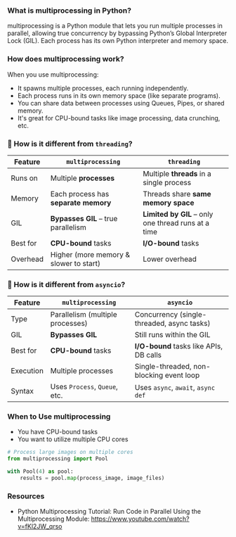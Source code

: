 ### What is multiprocessing in Python?
multiprocessing is a Python module that lets you run multiple processes in parallel, 
allowing true concurrency by bypassing Python’s Global Interpreter Lock (GIL). 
Each process has its own Python interpreter and memory space.


### How does multiprocessing work?

When you use multiprocessing:
- It spawns multiple processes, each running independently.
- Each process runs in its own memory space (like separate programs).
- You can share data between processes using Queues, Pipes, or shared memory.
- It's great for CPU-bound tasks like image processing, data crunching, etc.


### 🔁 How is it different from `threading`?

| **Feature**     | **`multiprocessing`**                                 | **`threading`**                                      |
|------------------|--------------------------------------------------------|-------------------------------------------------------|
| Runs on          | Multiple **processes**                                 | Multiple **threads** in a single process              |
| Memory           | Each process has **separate memory**                   | Threads share **same memory space**                   |
| GIL              | **Bypasses GIL** – true parallelism                    | **Limited by GIL** – only one thread runs at a time   |
| Best for         | **CPU-bound** tasks                                     | **I/O-bound** tasks                                   |
| Overhead         | Higher (more memory & slower to start)                 | Lower overhead                                        |

### 🔁 How is it different from `asyncio`?

| **Feature**     | **`multiprocessing`**                              | **`asyncio`**                                           |
|------------------|-----------------------------------------------------|----------------------------------------------------------|
| Type             | Parallelism (multiple processes)                   | Concurrency (single-threaded, async tasks)              |
| GIL              | **Bypasses GIL**                                   | Still runs within the GIL                               |
| Best for         | **CPU-bound** tasks                                 | **I/O-bound** tasks like APIs, DB calls                 |
| Execution        | Multiple processes                                  | Single-threaded, non-blocking event loop               |
| Syntax           | Uses `Process`, `Queue`, etc.                       | Uses `async`, `await`, `async def`                      |



### When to Use multiprocessing

- You have CPU-bound tasks
- You want to utilize multiple CPU cores

```python
# Process large images on multiple cores
from multiprocessing import Pool

with Pool(4) as pool:
    results = pool.map(process_image, image_files)
```

### Resources

- Python Multiprocessing Tutorial: Run Code in Parallel Using the Multiprocessing Module: https://www.youtube.com/watch?v=fKl2JW_qrso
